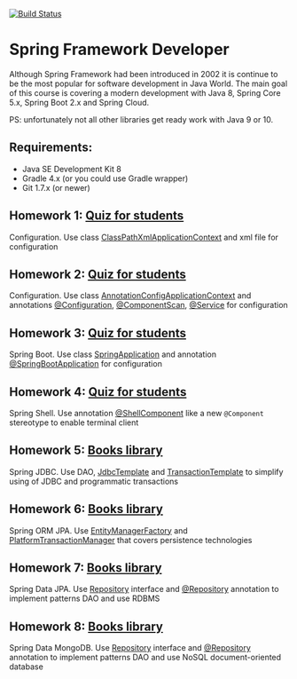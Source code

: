 [![Build Status](https://travis-ci.com/DmitriySh/spring-microservices-course.svg?branch=master)](https://travis-ci.com/DmitriySh/spring-microservices-course)



Spring Framework Developer
=======

Although Spring Framework had been introduced in 2002 it is continue to be the most popular for software development in Java World. The main goal of this course is covering a modern development with Java 8, Spring Core 5.x, Spring Boot 2.x and Spring Cloud.

PS: unfortunately not all other libraries get ready work with Java 9 or 10.

## Requirements:

  * Java SE Development Kit 8  
  * Gradle 4.x (or you could use Gradle wrapper)   
  * Git 1.7.x (or newer) 

## Homework 1: [Quiz for students](https://github.com/DmitriySh/spring-microservices-course/tree/master/01-spring-xml)
Configuration. Use class [ClassPathXmlApplicationContext](https://docs.spring.io/spring/docs/5.0.x/javadoc-api/org/springframework/context/support/ClassPathXmlApplicationContext.html) 
and xml file for configuration

## Homework 2: [Quiz for students](https://github.com/DmitriySh/spring-microservices-course/tree/master/02-spring-annotation)
Configuration. Use class [AnnotationConfigApplicationContext](https://docs.spring.io/spring/docs/5.0.x/javadoc-api/org/springframework/context/annotation/AnnotationConfigApplicationContext.html) 
and annotations [@Configuration](https://docs.spring.io/spring/docs/5.0.x/javadoc-api/org/springframework/context/annotation/Configuration.html), 
[@ComponentScan](https://docs.spring.io/spring/docs/5.0.x/javadoc-api/org/springframework/context/annotation/ComponentScan.html), 
[@Service](https://docs.spring.io/spring/docs/5.0.x/javadoc-api/org/springframework/stereotype/Service.html)
for configuration

## Homework 3: [Quiz for students](https://github.com/DmitriySh/spring-microservices-course/tree/master/03-spring-boot-start)
Spring Boot. Use class [SpringApplication](https://docs.spring.io/spring-boot/docs/2.0.x/reference/html/boot-features-spring-application.html) 
and annotation [@SpringBootApplication](https://docs.spring.io/spring-boot/docs/2.0.x/reference/html/using-boot-using-springbootapplication-annotation.html) for configuration

## Homework 4: [Quiz for students](https://github.com/DmitriySh/spring-microservices-course/tree/master/04-spring-shell)
Spring Shell. Use annotation [@ShellComponent](https://docs.spring.io/spring-shell/docs/2.0.x/api/org/springframework/shell/standard/ShellComponent.html) 
like a new `@Component` stereotype to enable terminal client

## Homework 5: [Books library](https://github.com/DmitriySh/spring-microservices-course/tree/master/05-spring-jdbc)
Spring JDBC. Use DAO, [JdbcTemplate](https://docs.spring.io/spring/docs/5.0.x/javadoc-api/org/springframework/jdbc/core/JdbcTemplate.html) 
and [TransactionTemplate](https://docs.spring.io/spring/docs/5.0.x/javadoc-api/org/springframework/transaction/support/TransactionTemplate.html) 
to simplify using of JDBC and programmatic transactions

## Homework 6: [Books library](https://github.com/DmitriySh/spring-microservices-course/tree/master/06-spring-orm-jpa)
Spring ORM JPA. Use [EntityManagerFactory](https://docs.oracle.com/javaee/7/api/javax/persistence/EntityManagerFactory.html) 
and [PlatformTransactionManager](https://docs.spring.io/spring/docs/5.0.x/javadoc-api/org/springframework/transaction/PlatformTransactionManager.html) 
that covers persistence technologies

## Homework 7: [Books library](https://github.com/DmitriySh/spring-microservices-course/tree/master/07-spring-data-jpa)
Spring Data JPA. Use [Repository](https://docs.spring.io/spring-data/data-commons/docs/2.1.x/api/org/springframework/data/repository/Repository.html) interface
and [@Repository](https://docs.spring.io/spring/docs/5.0.x/javadoc-api/org/springframework/stereotype/Repository.html) annotation to implement patterns DAO and use RDBMS

## Homework 8: [Books library](https://github.com/DmitriySh/spring-microservices-course/tree/feature/08-spring-data-mongodb/08-spring-data-mongodb)
Spring Data MongoDB. Use [Repository](https://docs.spring.io/spring-data/data-commons/docs/2.1.x/api/org/springframework/data/repository/Repository.html) interface
and [@Repository](https://docs.spring.io/spring/docs/5.0.x/javadoc-api/org/springframework/stereotype/Repository.html) annotation to implement patterns DAO and use NoSQL document-oriented database
